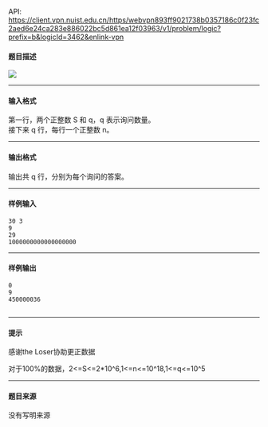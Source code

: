 API: https://client.vpn.nuist.edu.cn/https/webvpn893ff9021738b0357186c0f23fc2aed6e24ca283e886022bc5d861ea12f03963/v1/problem/logic?prefix=b&logicId=3462&enlink-vpn

#### 题目描述

![](../file/3462_0.jpg)

---

#### 输入格式

第一行，两个正整数 S 和 q，q 表示询问数量。  
接下来 q 行，每行一个正整数 n。

---

#### 输出格式

输出共 q 行，分别为每个询问的答案。

---

#### 样例输入
```
30 3
9
29
1000000000000000000
```

---

#### 样例输出
```
0
9
450000036


```

---

#### 提示

感谢the Loser协助更正数据

对于100%的数据，2<=S<=2\*10^6,1<=n<=10^18,1<=q<=10^5

---

#### 题目来源

没有写明来源
